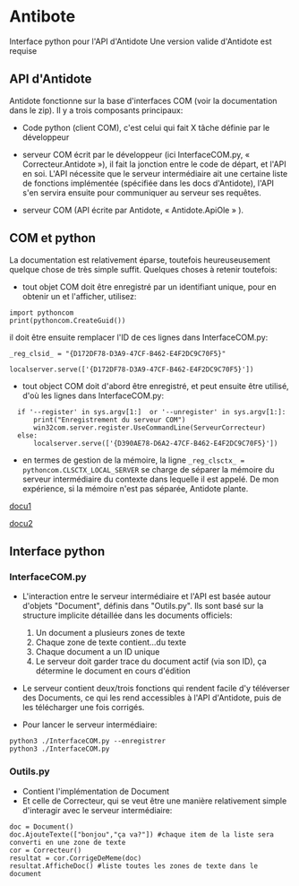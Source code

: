 # Antibote
Interface python pour l'API d'Antidote 
Une version valide d'Antidote est requise

## API d'Antidote

Antidote fonctionne sur la base d'interfaces COM (voir la documentation dans le zip). Il y a trois composants principaux:

- Code python (client COM), c'est celui qui fait X tâche définie par le développeur

- serveur COM écrit par le développeur (ici InterfaceCOM.py, « Correcteur.Antidote »), il fait la jonction entre le code de départ, et l'API en soi. 
L'API nécessite que le serveur intermédiaire ait une certaine liste de fonctions implémentée (spécifiée dans les docs d'Antidote), 
l'API s'en servira ensuite pour communiquer au serveur ses requêtes.

- serveur COM (API écrite par Antidote, « Antidote.ApiOle » ). 

## COM et python
La documentation est relativement éparse, toutefois heureuseusement quelque chose de très simple suffit. Quelques choses à retenir toutefois:
- tout objet COM doit être enregistré par un identifiant unique, pour en obtenir un et l'afficher, utilisez:
```
import pythoncom
print(pythoncom.CreateGuid())
```
il doit être ensuite remplacer l'ID de ces lignes dans InterfaceCOM.py:

`_reg_clsid_ = "{D172DF78-D3A9-47CF-B462-E4F2DC9C70F5}"`

`localserver.serve(['{D172DF78-D3A9-47CF-B462-E4F2DC9C70F5}'])`

- tout object COM doit d'abord être enregistré, et peut ensuite être utilisé, d'où les lignes dans InterfaceCOM.py:

```
  if '--register' in sys.argv[1:]  or '--unregister' in sys.argv[1:]:
      print("Enregistrement du serveur COM")
      win32com.server.register.UseCommandLine(ServeurCorrecteur)
  else:
      localserver.serve(['{D390AE78-D6A2-47CF-B462-E4F2DC9C70F5}'])

```

- en termes de gestion de la mémoire, la ligne `_reg_clsctx_ = pythoncom.CLSCTX_LOCAL_SERVER` se charge de séparer la mémoire
du serveur intermédiaire du contexte dans lequelle il est appelé. De mon expérience, si la mémoire n'est pas séparée, 
Antidote plante. 

[docu1](http://www.devshed.com/c/a/python/windows-programming-in-python-creating-com-servers)

[docu2](https://stackoverflow.com/questions/1054849/consuming-python-com-server-from-net)

## Interface python

### InterfaceCOM.py

- L'interaction entre le serveur intermédiaire et l'API est basée autour d'objets "Document", définis dans 
"Outils.py". Ils sont basé sur la structure implicite détaillée dans les documents officiels:

  1. Un document a plusieurs zones de texte
  2. Chaque zone de texte contient...du texte
  3. Chaque document a un ID unique
  4. Le serveur doit garder trace du document actif (via son ID), ça détermine le document en cours d'édition 

- Le serveur contient deux/trois fonctions qui rendent facile d'y téléverser des Documents, 
ce qui les rend accessibles à l'API d'Antidote, puis de les télécharger une fois corrigés.

- Pour lancer le serveur intermédiaire:
```
python3 ./InterfaceCOM.py --enregistrer
python3 ./InterfaceCOM.py
```

### Outils.py

- Contient l'implémentation de Document
- Et celle de Correcteur, qui se veut être une manière relativement simple d'interagir avec le serveur intermédiaire:

```
doc = Document()
doc.AjouteTexte(["bonjou","ça va?"]) #chaque item de la liste sera converti en une zone de texte
cor = Correcteur()
resultat = cor.CorrigeDeMeme(doc)  
resultat.AfficheDoc() #liste toutes les zones de texte dans le document
```




